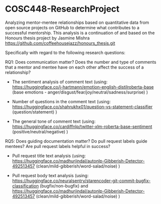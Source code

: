 # COSC448-ResearchProject
Analyzing mentor-mentee relationships based on quantitative data from open source projects on GitHub to determine what contributes to a successful mentorship. 
This analysis is a continuation of and based on the Honours thesis project by Jasmine Mishra https://github.com/coffeehousejazz/honours_thesis.git


Specifically with regard to the following research questions:

RQ1: Does communication matter? Does the number and type of comments that a mentor and mentee have on each other affect the success of a relationship?

- The sentiment analysis of comment text (using: https://huggingface.co/j-hartmann/emotion-english-distilroberta-base (base emotions - anger/disgust/fear/joy/neutral/sadness/surprise) )
  
- Number of questions in the comment text (using: https://huggingface.co/shahrukhx01/question-vs-statement-classifier (question/statement) )

- The general tone of comment text (using: https://huggingface.co/cardiffnlp/twitter-xlm-roberta-base-sentiment (positive/neutral/negative) )



RQ5: Does guiding documentation matter? Do pull request labels guide mentees? Are pull request labels helpful in success?

- Pull request title text analysis (using: https://huggingface.co/madhurjindal/autonlp-Gibberish-Detector-492513457 (clean/mild-gibberish/word-salad/noise) )
  
- Pull request body text analysis (using: https://huggingface.co/neuralsentry/starencoder-git-commit-bugfix-classification (bugfix/non-bugfix) and https://huggingface.co/madhurjindal/autonlp-Gibberish-Detector-492513457 (clean/mild-gibberish/word-salad/noise) )




